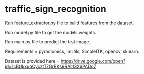 # traffic_sign_recognition
Run feature_extractor.py file to build features from the dataset.






Run model.py file to get the models weights.







Run main.py file to predict the test image.



Requirements = pyradiomics, imutils, SimpleITK, opencv, sklearn.




Dataset is provided here = https://drive.google.com/open?id=1cBUkxuqCycztT7GrRKs9RAb13X6PADo7
